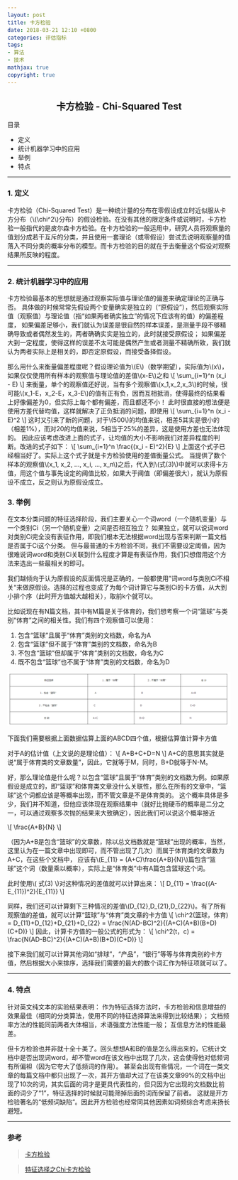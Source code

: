 ```yaml
---
layout: post
title: 卡方检验
date: 2018-03-21 12:10 +0800
categories: 评估指标
tags:
- 算法
- 技术
mathjax: true
copyright: true
---
```


## <center> 卡方检验 - Chi-Squared Test </center>

目录
* 定义
* 统计机器学习中的应用
* 举例
* 特点


--------

### 1. 定义

卡方检验（Chi-Squared Test）是一种统计量的分布在零假设成立时近似服从卡方分布（\\(\chi^2\\)分布）的假设检验。在没有其他的限定条件或说明时，卡方检验一般指代的是皮尔森卡方检验。在卡方检验的一般运用中，研究人员将观察量的值划分成若干互斥的分类，并且使用一套理论（或零假设）尝试去说明观察量的值落入不同分类的概率分布的模型。而卡方检验的目的就在于去衡量这个假设对观察结果所反映的程度。


-------

### 2. 统计机器学习中的应用

卡方检验最基本的思想就是通过观察实际值与理论值的偏差来确定理论的正确与否。
具体做的时候常常先假设两个变量确实是独立的（“原假设”），然后观察实际值（观察值）与理论值（指“如果两者确实独立”的情况下应该有的值）的偏差程度，
如果偏差足够小，我们就认为误差是很自然的样本误差，是测量手段不够精确导致或者偶然发生的，两者确确实实是独立的，此时就接受原假设；
如果偏差大到一定程度，使得这样的误差不太可能是偶然产生或者测量不精确所致，我们就认为两者实际上是相关的，即否定原假设，而接受备择假设。

那么用什么来衡量偏差程度呢？假设理论值为\\(E\\)（数学期望），实际值为\\(x\\)，如果仅仅使用所有样本的观察值与理论值的差值\\(x-E\\)之和
\\[
\sum\_{i=1}^n (x\_i - E)
\\]
来衡量，单个的观察值还好说，当有多个观察值\\(x\_1,x\_2,x\_3\\)的时候，很可能\\(x\_1-E，x\_2-E，x\_3-E\\)的值有正有负，因而互相抵消，使得最终的结果看上好像偏差为0，但实际上每个都有偏差，而且都还不小！
此时很直接的想法便是使用方差代替均值，这样就解决了正负抵消的问题，即使用
\\[
\sum\_{i=1}^n (x\_i - E)^2
\\]
这时又引来了新的问题，对于\\(500\\)的均值来说，相差5其实是很小的（相差1%），而对20的均值来说，5相当于25%的差异，这是使用方差也无法体现的。
因此应该考虑改进上面的式子，让均值的大小不影响我们对差异程度的判断。改进的式子如下：
\\[
\sum\_{i=1}^n \frac{(x\_i - E)^2}{E}
\\]
上面这个式子已经相当好了。实际上这个式子就是卡方检验使用的差值衡量公式。
当提供了数个样本的观察值\\(x\_1, x\_2, ..., x\_i, ..., x\_n\\)之后，代入到\\(式(3)\\)中就可以求得卡方值，用这个值与事先设定的阈值比较，如果大于阈值（即偏差很大），就认为原假设不成立，反之则认为原假设成立。

### 3. 举例

在文本分类问题的特征选择阶段，我们主要关心一个词word（一个随机变量）与一个类别Ci（另一个随机变量）之间是否相互独立？
如果独立，就可以说词word对类别Ci完全没有表征作用，即我们根本无法根据word出现与否来判断一篇文档是否属于Ci这个分类。
但与最普通的卡方检验不同，我们不需要设定阈值，因为很难说词word和类别Ci关联到什么程度才算是有表征作用，我们只想借用这个方法来选出一些最相关的即可。

我们越倾向于认为原假设的反面情况是正确的，一般都使用”词word与类别Ci不相关“来做原假设。选择的过程也变成了为每个词计算它与类别Ci的卡方值，从大到小排个序（此时开方值越大越相关），取前k个就可以。

比如说现在有N篇文档，其中有M篇是关于体育的，我们想考察一个词“篮球”与类别“体育”之间的相关性。我们有四个观察值可以使用：

1. 包含“篮球”且属于“体育”类别的文档数，命名为A
2. 包含“篮球”但不属于“体育”类别的文档数，命名为B
3. 不包含“篮球”但却属于“体育”类别的文档数，命名为C
4. 既不包含“篮球”也不属于“体育”类别的文档数，命名为D

![table](/posts_res/2018-03-21-chisquaredtest/3-1.png)

下面我们需要根据上面数据估算上面的ABCD四个值，根据估算值计算卡方值

对于A的估计值（上文说的是理论值）：
\\[
A+B+C+D=N
\\]
A+C的意思其实就是说“属于体育类的文章数量”，因此，它就等于M，同时，B+D就等于N-M。

好，那么理论值是什么呢？以包含“篮球”且属于“体育”类别的文档数为例。如果原假设是成立的，即“篮球”和体育类文章没什么关联性，那么在所有的文章中，“篮球”这个词都应该是等概率出现，而不管文章是不是体育类的。
这个概率具体是多少，我们并不知道，但他应该体现在观察结果中（就好比抛硬币的概率是二分之一，可以通过观察多次抛的结果来大致确定），因此我们可以说这个概率接近

\\[
\frac{A+B}{N}
\\]

（因为A+B是包含“篮球”的文章数，除以总文档数就是“篮球”出现的概率，当然，这里认为在一篇文章中出现即可，而不管出现了几次）而属于体育类的文章数为A+C，在这些个文档中，
应该有\\(E\_{11} = (A+C)\frac{A+B}{N}\\)篇包含“篮球”这个词（数量乘以概率），实际上是“体育类”中有A篇包含篮球这个词。

此时使用\\( 式(3) \\)对这种情况的差值就可以计算出来：
\\[
D\_{11} = \frac{(A-E\_{11})^2}{E\_{11}}
\\]

同样，我们还可以计算剩下三种情况的差值\\(D\_{12},D\_{21},D\_{22}\\)。有了所有观察值的差值，就可以计算“篮球”与“体育”类文章的卡方值
\\[
\chi^2(篮球，体育) = D\_{11}+D\_{12}+D\_{21}+D\_{22} = \frac{N(AD-BC)^2}{(A+C)(A+B)(B+D)(C+D)}
\\]
因此，计算卡方值的一般公式的形式为：
\\[
\chi^2(t，c) = \frac{N(AD-BC)^2}{(A+C)(A+B)(B+D)(C+D)}
\\]

接下来我们就可以计算其他词如“排球”，“产品”，“银行”等等与体育类别的卡方值，然后根据大小来排序，选择我们需要的最大的数个词汇作为特征项就可以了。


-----------

### 4. 特点

针对英文纯文本的实验结果表明：
作为特征选择方法时，卡方检验和信息增益的效果最佳（相同的分类算法，使用不同的特征选择算法来得到比较结果）；
文档频率方法的性能同前两者大体相当，术语强度方法性能一般；
互信息方法的性能最差。

但卡方检验也并非就十全十美了。回头想想A和B的值是怎么得出来的，它统计文档中是否出现词word，却不管word在该文档中出现了几次，这会使得他对低频词有所偏袒（因为它夸大了低频词的作用）。
甚至会出现有些情况，一个词在一类文章的每篇文档中都只出现了一次，其开方值却大过了在该类文章99%的文档中出现了10次的词，其实后面的词才是更具代表性的，但只因为它出现的文档数比前面的词少了“1”，特征选择的时候就可能筛掉后面的词而保留了前者。
这就是开方检验著名的“低频词缺陷“。因此开方检验也经常同其他因素如词频综合考虑来扬长避短。


---------

### 参考

> [卡方检验](https://zh.wikipedia.org/wiki/%E5%8D%A1%E6%96%B9%E6%A3%80%E9%AA%8C)

> [特征选择之Chi卡方检验](https://www.jianshu.com/p/b670b2a23187)
